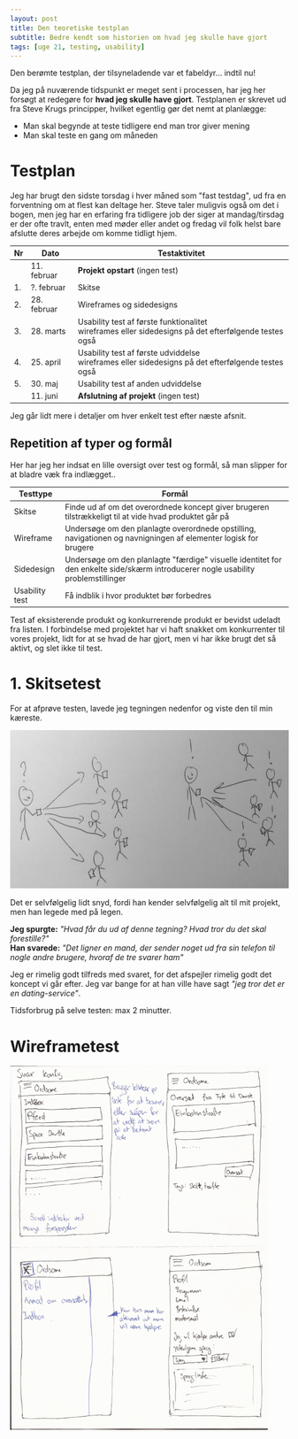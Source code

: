 ```yaml
---
layout: post
title: Den teoretiske testplan
subtitle: Bedre kendt som historien om hvad jeg skulle have gjort
tags: [uge 21, testing, usability]
---
```


Den berømte testplan, der tilsyneladende var et fabeldyr... indtil nu!

Da jeg på nuværende tidspunkt er meget sent i processen, har jeg her forsøgt at redegøre for __hvad jeg skulle have gjort__. Testplanen er skrevet ud fra Steve Krugs principper, hvilket egentlig gør det nemt at planlægge:
- Man skal begynde at teste tidligere end man tror giver mening
- Man skal teste en gang om måneden

# Testplan
Jeg har brugt den sidste torsdag i hver måned som "fast testdag", ud fra en forventning om at flest kan deltage her. Steve taler muligvis også om det i bogen, men jeg har en erfaring fra tidligere job der siger at mandag/tirsdag er der ofte travlt, enten med møder eller andet og fredag vil folk helst bare afslutte deres arbejde om komme tidligt hjem.

| Nr | Dato | Testaktivitet |
|---|---|---|
|    | 11. februar | __Projekt opstart__ (ingen test) |
| 1. | ?. februar | Skitse |
| 2. | 28. februar | Wireframes og sidedesigns |
| 3. | 28. marts | Usability test af første funktionalitet<br>wireframes eller sidedesigns på det efterfølgende testes også |
| 4. | 25. april | Usability test af første udviddelse <br> wireframes eller sidedesigns på det efterfølgende testes også |
| 5. | 30. maj | Usability test af anden udviddelse |
|    | 11. juni | __Afslutning af projekt__ (ingen test) |

Jeg går lidt mere i detaljer om hver enkelt test efter næste afsnit.

## Repetition af typer og formål
Her har jeg her indsat en lille oversigt over test og formål, så man slipper for at bladre væk fra indlægget..

| Testtype | Formål |
|---|---|
| Skitse |  Finde ud af om det overordnede koncept giver brugeren tilstrækkeligt til at vide hvad produktet går på |
| Wireframe | Undersøge om den planlagte overordnede opstilling, navigationen og navnigningen af elementer logisk for brugere |
| Sidedesign | Undersøge om den planlagte "færdige" visuelle identitet for den enkelte side/skærm introducerer nogle usability problemstillinger |
| Usability test | Få indblik i hvor produktet bør forbedres |

Test af eksisterende produkt og konkurrerende produkt er bevidst udeladt fra listen. I forbindelse med projektet har vi haft snakket om  konkurrenter til vores projekt, lidt for at se hvad de har gjort, men vi har ikke brugt det så aktivt, og slet ikke til test.

# 1. Skitsetest
For at afprøve testen, lavede jeg tegningen nedenfor og viste den til min kæreste.

![](/img/skitse.jpg)

Det er selvfølgelig lidt snyd, fordi han kender selvfølgelig alt til mit projekt, men han legede med på legen.

__Jeg spurgte:__ _"Hvad får du ud af denne tegning? Hvad tror du det skal forestille?"_<br>
__Han svarede:__ _"Det ligner en mand, der sender noget ud fra sin telefon til nogle andre brugere, hvoraf de tre svarer ham"_

Jeg er rimelig godt tilfreds med svaret, for det afspejler rimelig godt det koncept vi går efter. Jeg var bange for at han ville have sagt _"jeg tror det er en dating-service"_.

Tidsforbrug på selve testen: max 2 minutter.

# Wireframetest
![](/img/wireframe.png)
